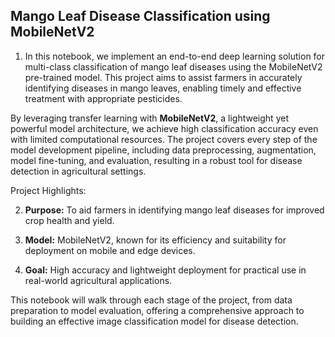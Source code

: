 ## **Mango Leaf Disease Classification using MobileNetV2**
1. In this notebook, we implement an end-to-end deep learning solution for multi-class classification of mango leaf diseases using the MobileNetV2 pre-trained model. This project aims to assist farmers in accurately identifying diseases in mango leaves, enabling timely and effective treatment with appropriate pesticides.

By leveraging transfer learning with **MobileNetV2**, a lightweight yet powerful model architecture, we achieve high classification accuracy even with limited computational resources. The project covers every step of the model development pipeline, including data preprocessing, augmentation, model fine-tuning, and evaluation, resulting in a robust tool for disease detection in agricultural settings.

Project Highlights:

2. **Purpose:** To aid farmers in identifying mango leaf diseases for improved crop health and yield.

2. **Model:** MobileNetV2, known for its efficiency and suitability for deployment on mobile and edge devices.

3. **Goal:** High accuracy and lightweight deployment for practical use in real-world agricultural applications.

This notebook will walk through each stage of the project, from data preparation to model evaluation, offering a comprehensive approach to building an effective image classification model for disease detection.

